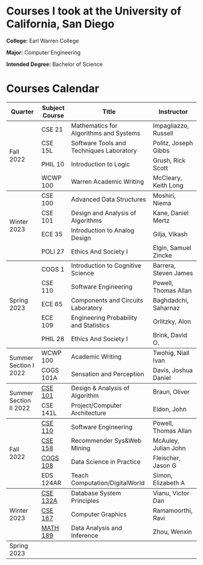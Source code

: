 # Courses I took at the University of California, San Diego

**College:** Earl Warren College

**Major:** Computer Engineering

**Intended Degree:** Bachelor of Science

# Courses Calendar 

<table>
    <thead>
        <tr>
            <th>Quarter</th>
            <th>Subject Course</th>
            <th>Title</th>
            <th>Instructor</th>
        </tr>
    </thead>
    <tbody>
        <tr>
            <td rowspan=4>Fall 2022</td>
            <td>CSE 21</td>
            <td>Mathematics for Algorithms and Systems</td>
            <td>Impagliazzo, Russell</td>
        </tr>
        <tr>
            <td>CSE 15L</td>
            <td>Software Tools and Techniques Laboratory</td>
            <td>Politz, Joseph Gibbs</td>
        </tr>
        <tr>
            <td>PHIL 10</td>
            <td>Introduction to Logic</td>
            <td>Grush, Rick Scott</td>
        </tr>
        <tr>
            <td>WCWP 100</td>
            <td>Warren Academic Writing</td>
            <td>McCleary, Keith Long</td>
        </tr>
    </tbody>
    <tbody>
        <tr>
            <td rowspan=4>Winter 2023</td>
            <td>CSE 100</td>
            <td>Advanced Data Structures </td>
            <td>Moshiri, Niema</td>
        </tr>
        <tr>
            <td>CSE 101</td>
            <td>Design and Analysis of Algorithms</td>
            <td>Kane, Daniel Mertz</td>
        </tr>
        <tr>
            <td>ECE 35</td>
            <td>Introduction to Analog Design</td>
            <td>Gilja, Vikash</td>
        </tr>
        <tr>
            <td>POLI 27</td>
            <td>Ethics And Society I</td>
            <td>Elgin, Samuel Zincke</td>
        </tr>
    </tbody>
    <tbody>
        <tr>
            <td rowspan=5>Spring 2023</td>
            <td>COGS 1</td>
            <td>Introduction to Cognitive Science</td>
            <td>Barrera, Steven James</td>
        </tr>
        <tr>
            <td>CSE 110</td>
            <td>Software Engineering</td>
            <td>Powell, Thomas Allan</td>
        </tr>
        <tr>
            <td>ECE 65</td>
            <td>Components and Circuits Laboratory</td>
            <td>Baghdadchi, Saharnaz</td>
        </tr>
        <tr>
            <td>ECE 109</td>
            <td>Engineering Probability and Statistics</td>
            <td>Orlitzky, Alon</td>
        </tr>
        <tr>
            <td>PHIL 28</td>
            <td>Ethics And Society I</td>
            <td>Brink, David O.</td>
        </tr>
    </tbody>
    <tbody>
        <tr>
            <td rowspan=2>Summer Section I 2022</td>
            <td>WCWP 100</td>
            <td>Academic Writing</td>
            <td>Twohig, Niall Ivan</td>
        </tr>
        <tr>
            <td>COGS 101A</td>
            <td>Sensation and Perception</td>
            <td>Davis, Joshua Daniel</td>
        </tr>
    </tbody>
    <tbody>
        <tr>
            <td rowspan=2>Summer Section II 2022</td>
            <td><a href="https://github.com/alina10050805/CSE-101-SummerII-2022">CSE 101</a></td>
            <td>Design & Analysis of Algorithm</td>
            <td>Braun, Oliver</td>
        </tr>
        <tr>
            <td>CSE 141L</td>
            <td>Project/Computer Architecture</td>
            <td>Eldon, John</td>
        </tr>
    </tbody>
    <tbody>
        <tr>
            <td rowspan=4>Fall 2022</td>
            <td><a href="https://github.com/alina10050805/CSE-110-Fall-2022">CSE 110</a></td>
            <td>Software Engineering</td>
            <td>Powell, Thomas Allan</td>
        </tr>
        <tr>
            <td><a href="https://github.com/alina10050805/CSE-158-Fall-2022">CSE 158</a></td>
            <td>Recommender Sys&Web Mining</td>
            <td>McAuley, Julian John</td>
        </tr>
        <tr>
            <td><a href="https://github.com/alina10050805/COGS_108">COGS 108</a></td>
            <td>Data Science in Practice</td>
            <td>Fleischer, Jason G</td>
        </tr>
        <tr>
            <td>EDS 124AR</td>
            <td>Teach Computation/DigitalWorld</td>
            <td>Simon, Elizabeth A</td>
        </tr>
    </tbody>
    <tbody>
        <tr>
            <td rowspan=3>Winter 2023</td>
            <td><a href="https://github.com/alina10050805/CSE-132A-Winter-2023">CSE 132A</a></td>
            <td>Database System Principles</td>
            <td>Vianu, Victor Dan</td>
        </tr>
        <tr>
            <td><a href="https://github.com/alina10050805/CSE-167-Winter-2023">CSE 167</a></td>
            <td>Computer Graphics</td>
            <td>Ramamoorthi, Ravi</td>
        </tr>
        <tr>
            <td><a href="https://github.com/alina10050805/MATH-189-Winter-2023">MATH 189</a></td>
            <td>Data Analysis and Inference</td>
            <td>Zhou, Wenxin</td>
        </tr>
    </tbody>
    <tbody>
        <tr>
            <td rowspan=3>Spring 2023</td>
            <td></td>
            <td></td>
            <td></td>
        </tr>
        <tr>
            <td></td>
            <td></td>
            <td></td>
        </tr>
        <tr>
            <td></td>
            <td></td>
            <td></td>
        </tr>
    </tbody>
</table>
